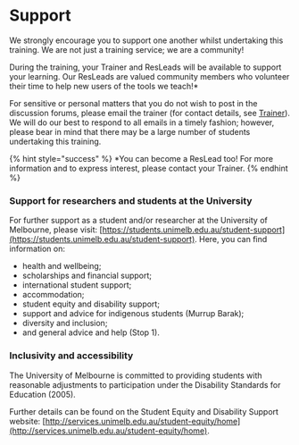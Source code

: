 # Support

We strongly encourage you to support one another whilst undertaking this training. We are not just a training service; we are a community!

During the training, your Trainer and ResLeads will be available to support your learning. Our ResLeads are valued community members who volunteer their time to help new users of the tools we teach!\*

For sensitive or personal matters that you do not wish to post in the discussion forums, please email the trainer \(for contact details, see [Trainer]()\). We will do our best to respond to all emails in a timely fashion; however, please bear in mind that there may be a large number of students undertaking this training.

{% hint style="success" %}
\*You can become a ResLead too! For more information and to express interest, please contact your Trainer.
{% endhint %}

### Support for researchers and students at the University

For further support as a student and/or researcher at the University of Melbourne, please visit: [https://students.unimelb.edu.au/student-support](https://students.unimelb.edu.au/student-support). Here, you can find information on:

* health and wellbeing;
* scholarships and financial support;
* international student support;
* accommodation;
* student equity and disability support;
* support and advice for indigenous students \(Murrup Barak\);
* diversity and inclusion;
* and general advice and help \(Stop 1\).

### Inclusivity and accessibility

The University of Melbourne is committed to providing students with reasonable adjustments to participation under the Disability Standards for Education \(2005\).

Further details can be found on the Student Equity and Disability Support website: [http://services.unimelb.edu.au/student-equity/home](http://services.unimelb.edu.au/student-equity/home).

